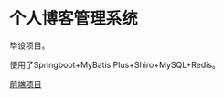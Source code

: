 # 个人博客管理系统

毕设项目。

使用了Springboot+MyBatis Plus+Shiro+MySQL+Redis。

[前端项目](https://github.com/rootwhois/BlogSystem-Frontend)

